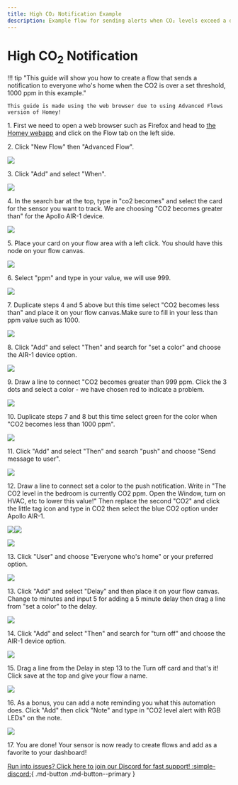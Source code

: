 ```yaml
---
title: High CO₂ Notification Example
description: Example flow for sending alerts when CO₂ levels exceed a defined threshold.
---
```


# High CO<sub>2</sub> Notification

!!! tip "This guide will show you how to create a flow that sends a notification to everyone who's home when the CO2 is over a set threshold, 1000 ppm in this example."

    This guide is made using the web browser due to using Advanced Flows version of Homey!

1\. First we need to open a web browser such as Firefox and head to <a href="https://my.homey.app" target="_blank" rel="noreferrer nofollow noopener">the Homey webapp</a> and click on the Flow tab on the left side.

2\. Click "New Flow" then "Advanced Flow".

![](assets/homey-flow-example-pic-1.png)

3\. Click "Add" and select "When".

![](assets/homey-flow-example-pic-2.png)

4\. In the search bar at the top, type in "co2 becomes" and select the card for the sensor you want to track. We are choosing "CO2 becomes greater than" for the Apollo AIR-1 device.

![](assets/homey-flow-example-pic-3-1.png)

5\. Place your card on your flow area with a left click. You should have this node on your flow canvas.

![](assets/homey-flow-example-pic-4-1.png)

6\. Select "ppm" and type in your value, we will use 999.

![](assets/homey-flow-example-pic-7.png)

7\. Duplicate steps 4 and 5 above but this time select "CO2 becomes less than" and place it on your flow canvas.Make sure to fill in your less than ppm value such as 1000.

![](assets/homey-flow-example-pic-5-1.png)

8\. Click "Add" and select "Then" and search for "set a color" and choose the AIR-1 device option.

![](assets/homey-flow-example-pic-6.png)

9\. Draw a line to connect "CO2 becomes greater than 999 ppm. Click the 3 dots and select a color - we have chosen red to indicate a problem.

![](assets/homey-flow-example-pic-8.png)

10\. Duplicate steps 7 and 8 but this time select green for the color when "CO2 becomes less than 1000 ppm".

![](assets/homey-flow-example-pic-10.png)

11\. Click "Add" and select "Then" and search "push" and choose "Send message to user".

![](assets/homey-flow-example-pic-9.png)

12\. Draw a line to connect set a color to the push notification. Write in "The CO2 level in the bedroom is currently CO2 ppm. Open the Window, turn on HVAC, etc to lower this value!"  Then replace the second "CO2" and click the little tag icon and type in CO2 then select the blue CO2 option under Apollo AIR-1.

![](assets/homey-flow-example-pic-12.png)![](assets/homey-flow-example-pic-13.png)

![](assets/homey-flow-example-pic-11.png)

13\. Click "User" and choose "Everyone who's home" or your preferred option.

![](assets/homey-flow-example-pic-18.png)

13\. Click "Add" and select "Delay" and then place it on your flow canvas. Change to minutes and input 5 for adding a 5 minute delay then drag a line from "set a color" to the delay.

![](assets/homey-flow-example-pic-15.png)

14\. Click "Add" and select "Then" and search for "turn off" and choose the AIR-1 device option.

![](assets/homey-flow-example-pic-14.png)

15\. Drag a line from the Delay in step 13 to the Turn off card and that's it! Click save at the top and give your flow a name.

![](assets/homey-flow-example-pic-16-1.png)

16\. As a bonus, you can add a note reminding you what this automation does. Click "Add" then click "Note" and type in "CO2 level alert with RGB LEDs" on the note.

![](assets/homey-flow-example-pic-17-1.png)

17\. You are done! Your sensor is now ready to create flows and add as a favorite to your dashboard!

[Run into issues? Click here to join our Discord for fast support! :simple-discord:](https://dsc.gg/apolloautomation){                                          .md-button .md-button--primary }